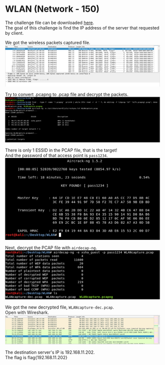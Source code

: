 # WLAN (Network - 150)
  
The challenge file can be downloaded [here](WLANcapture_2c222708abc1c8406992bbb1e6004615.zip).  
The goal of this challenge is find the IP address of the server that requested by client.  
  
We got the wireless packets captured file.  
![802.11](1-802.11.png)  
  
Try to convert .pcapng to .pcap file and decrypt the packets.  
![aircrack](2-aircrack.png)  
  
There is only 1 ESSID in the PCAP file, that is the target!  
And the password of that access point is `pass1234`.  
![password](3-password.png)  
  
Next, decrypt the PCAP file with `airdecap-ng`.  
![decap](4-decap.png)  
  
We got the new decrypted file, `WLANcapture-dec.pcap`.  
Open with Wireshark.  
![flag](5-flag.png)

The destination server's IP is 192.168.11.202.  
The flag is flag{192.168.11.202}
